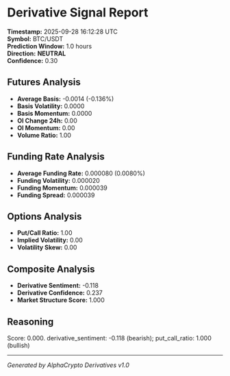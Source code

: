 # Derivative Signal Report

**Timestamp:** 2025-09-28 16:12:28 UTC  
**Symbol:** BTC/USDT  
**Prediction Window:** 1.0 hours  
**Direction:** **NEUTRAL**  
**Confidence:** 0.30

## Futures Analysis
- **Average Basis:** -0.0014 (-0.136%)
- **Basis Volatility:** 0.0000
- **Basis Momentum:** 0.0000
- **OI Change 24h:** 0.00
- **OI Momentum:** 0.00
- **Volume Ratio:** 1.00

## Funding Rate Analysis
- **Average Funding Rate:** 0.000080 (0.0080%)
- **Funding Volatility:** 0.000020
- **Funding Momentum:** 0.000039
- **Funding Spread:** 0.000039

## Options Analysis
- **Put/Call Ratio:** 1.00
- **Implied Volatility:** 0.00
- **Volatility Skew:** 0.00

## Composite Analysis
- **Derivative Sentiment:** -0.118
- **Derivative Confidence:** 0.237
- **Market Structure Score:** 1.000

## Reasoning
Score: 0.000. derivative_sentiment: -0.118 (bearish); put_call_ratio: 1.000 (bullish)

---
*Generated by AlphaCrypto Derivatives v1.0*
